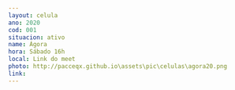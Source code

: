 ```yaml
---
layout: celula
ano: 2020
cod: 001
situacion: ativo
name: Ágora
hora: Sábado 16h
local: Link do meet
photo: http://pacceqx.github.io\assets\pic\celulas\agora20.png
link: 
---
```

